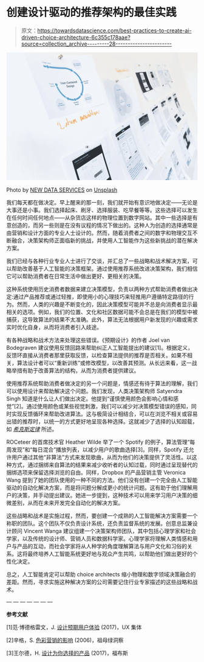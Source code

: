# 创建设计驱动的推荐架构的最佳实践

> 原文：<https://towardsdatascience.com/best-practices-to-create-ai-driven-choice-architecture-6c355c178aae?source=collection_archive---------28----------------------->

![](img/509615ef509fd49126b95e81cf90394c.png)

Photo by [NEW DATA SERVICES](https://unsplash.com/@new_data_services?utm_source=medium&utm_medium=referral) on [Unsplash](https://unsplash.com?utm_source=medium&utm_medium=referral)

我们每天都在做决定。早上醒来的那一刻，我们就开始有意识地做决定——无论是大事还是小事。我们选择起床、刷牙、选择服装、吃早餐等等。这些选择可以发生在任何时间任何地点——从杂货店这样的物理位置到数字网站。其中一些选择是有意创造的，而另一些则是在没有议程的情况下做出的。这种人为创造的选择通常是由营销和设计方面的专业人士设计的。然而，随着消费者之间的数字和物理交互不断融合，决策架构师正面临新的挑战，并使用人工智能作为这些新挑战的潜在解决方案。

我们已经与各种行业专业人士进行了交谈，并汇总了一些战略和战术解决方案，可以帮助改善基于人工智能的决策框架。通过使用推荐系统改进决策架构，我们相信它可以帮助消费者在日常生活中做出更好、更相关的决策。

这种系统使用历史消费者数据来建立决策模型，负责以两种方式帮助消费者做出决定:通过产品推荐或通过轻推，即使用小的心理技巧来轻推用户遵循特定路径的行为。然而，人类的兴趣是不断变化的，因此决策模型可能并不总是向消费者显示最相关的选项。例如，我们的位置、文化和社区数据可能不会总是在我们的模型中被捕获，这导致算法的结果不太准确。此外，算法无法根据用户新发现的兴趣或需求实时优化自身，从而将消费者引入歧途。

有各种战略和战术方法来处理这些错误。《预期设计》的作者 Joel van Bodegraven 建议使用反馈回路来帮助纠正人工智能提出的建议[1]。根据定义，反馈环直接从消费者那里获取反馈，以检查算法提供的推荐是否相关。如果不相关，算法设计者可以“重新训练”或修改模型，以改善其预测。从长远来看，这一战略举措有助于改善算法的结构，从而为消费者提供建议。

使用推荐系统帮助消费者做决定的另一个问题是，情感还有待于算法的理解，我们可以使用设计来帮助解决这个问题。我们发现，人类决策架构师 Satyendra Singh 知道是什么让人们做出决定。他提到“谨慎使用颜色会影响心情和感觉”[2]。通过使用颜色或某些视觉刺激，我们可以减少对决策模型错误的感知，同时实现反馈循环来帮助改进算法。这与极简设计相结合，可以在浏览不相关或容易出错的推荐时，以统一的方式更好地呈现各种选择。这就减少了选择的认知超载，如 [*希克斯定律*](https://whatis.techtarget.com/definition/Hicks-law) 所述。

ROCeteer 的首席技术官 Heather Wilde 举了一个 Spotify 的例子，算法管理“每周发现”和“每日混合”播放列表，以减少用户的歌曲选择[3]。同样，Spotify 还允许用户通过其他“非算法”方式来发现歌曲，从而为他们的决策提供了灵活性。以这种方式，通过捆绑来自算法的结果来减少收听者的认知过载，同时通过呈现替代的捆绑选项来保留选择浏览的自由。同样，Dropbox 的产品营销主管 Veronica Wang 提到了她的团队使用的一种不同的方法。他们没有创建一个完全由人工智能驱动的自动化解决方案，而是将问题分解成更小的统计问题。这有助于他们理解用户的决策，并手动提出建议。她进一步提到，这种技术可以用来学习用户决策的细微差别，从而在未来开发完全自动化的解决方案。

这些战略和战术是实施过程，然而，要创建一个成熟的人工智能解决方案需要一个称职的团队。这个团队不仅负责设计系统，还负责监督系统的发展。创意总监兼设计顾问 Vincent Wanga 建议组建一个决策架构师团队，其中包括心理学家和社会学家，以及传统的设计师、营销人员和数据科学家。心理学家将理解人类情感和用户与产品的互动，而社会学家将从人种学的角度理解算法与用户文化和习俗的关系。这将最终培养人工智能系统更好地与观众产生共鸣，以帮助他们做出更好的个性化决定。

总之，人工智能肯定可以帮助 choice architects 缩小物理和数字领域决策融合的差距。然而，寻求实施这种解决方案的公司需要记住行业专家描述的这些战略和战术。

— — — — — — —

**参考文献**

[1]范·博德格雷文，J. [设计预期用户体验](https://uxdesign.cc/designing-anticipated-user-experiences-c419b574a417) (2017)，UX 集体

[2]辛格，S. [色彩营销的影响](https://ion.uwinnipeg.ca/~ssingh5/x/color.pdf) (2006)，祖母绿洞察

[3]王尔德，H. [设计为你选择的产品](https://www.forbes.com/sites/forbestechcouncil/2017/06/19/designing-products-that-choose-for-you/#6c0b1f241383) (2017)，福布斯